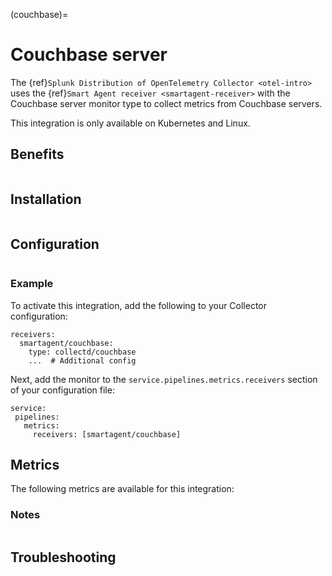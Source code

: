 (couchbase)=

# Couchbase server

<meta name="description" content="Use this Splunk Observability Cloud integration for the Couchbase monitor. See benefits, install, configuration, and metrics">

The {ref}`Splunk Distribution of OpenTelemetry Collector <otel-intro>` uses the {ref}`Smart Agent receiver <smartagent-receiver>` with the Couchbase server monitor type to collect metrics from Couchbase servers.

This integration is only available on Kubernetes and Linux.

## Benefits

```{include} /_includes/benefits.md
```

## Installation

```{include} /_includes/collector-installation-linux.md
```

## Configuration

```{include} /_includes/configuration.md
```

### Example

To activate this integration, add the following to your Collector configuration:

```
receivers:
  smartagent/couchbase:
    type: collectd/couchbase
    ...  # Additional config
```

Next, add the monitor to the `service.pipelines.metrics.receivers` section of your configuration file:

```
service:
 pipelines:
   metrics:
     receivers: [smartagent/couchbase]
```

## Metrics

The following metrics are available for this integration:

<div class="metrics-yaml" url="https://raw.githubusercontent.com/signalfx/signalfx-agent/main/pkg/monitors/collectd/couchbase/metadata.yaml"></div>

### Notes

```{include} /_includes/metric-defs.md
```

## Troubleshooting

```{include} /_includes/troubleshooting.md
```

